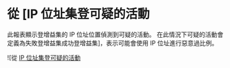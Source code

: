 <properties
    pageTitle="來自可疑活動的 IP 位址登集"
    description="包含的報表登入嘗試執行來自可疑的活動已經被注意的 IP 位址。"
    services="active-directory"
    documentationCenter=""
    authors="SSalahAhmed"
    manager="femila"
    editor=""/>

<tags
    ms.service="active-directory"
    ms.workload="identity"
    ms.tgt_pltfrm="na"
    ms.devlang="na"
    ms.topic="article"
    ms.date="03/04/2016"
    ms.author="saah; kenhoff"/>

# <a name="sign-ins-from-ip-addresses-with-suspicious-activity"></a>從 [IP 位址集登可疑的活動
此報表顯示登增益集的 IP 位址位置偵測到可疑的活動。 在此情況下可疑的活動會定義為失敗登增益集成功登增益集]，表示可能會使用 IP 位址進行惡意過比例。


![從 [IP 位址集登可疑的活動](./media/active-directory-reporting-sign-ins-from-ip-addresses-with-suspicious-activity/signInsFromIPAddressesWithSuspiciousActivity.PNG)
